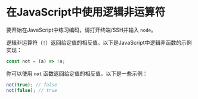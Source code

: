 # 在JavaScript中使用逻辑非运算符

要开始在JavaScript中练习编码，请打开终端/SSH并输入 `node`。

逻辑非运算符（`!`）返回给定值的相反值。以下是JavaScript中逻辑非函数的示例实现：

```js
const not = (a) => !a;
```

你可以使用 `not` 函数返回给定值的相反值。以下是一些示例：

```js
not(true); // false
not(false); // true
```
